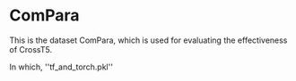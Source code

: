 # ComPara
 
This is the dataset ComPara, which is used for evaluating the effectiveness of CrossT5.

In which, ''tf_and_torch.pkl'' 
